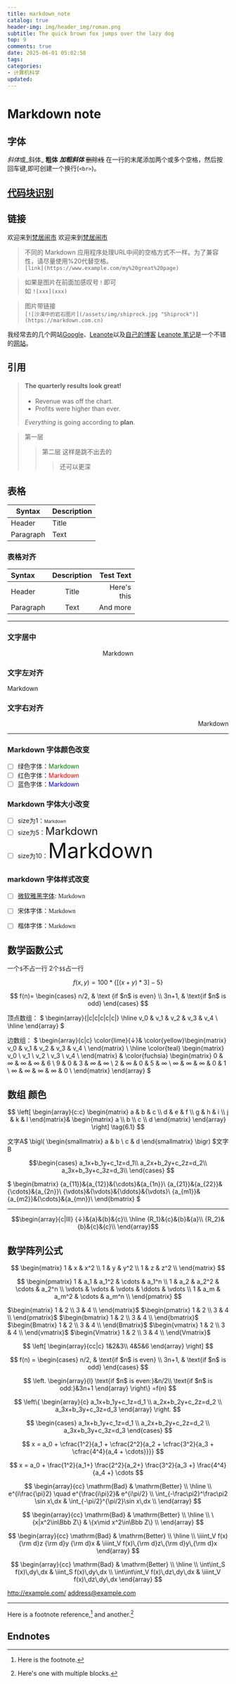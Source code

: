 ```yaml
---
title: markdown_note
catalog: true
header-img: img/header_img/roman.png
subtitle: The quick brown fox jumps over the lazy dog
top: 9
comments: true
date: 2025-06-01 05:02:58
tags:
categories:
- 计算机科学
updated:
---
```


# Markdown note

## 字体
*斜体*或_斜体_
**粗体**
***加粗斜体***
~~删除线~~
在一行的末尾添加两个或多个空格，然后按回车键,即可创建一个换行(`<br>`)。

## [代码块识别](https://www.jianshu.com/p/05c41cf1a7c4)

## 链接 
欢迎来到[梵居闹市](http://blog.leanote.com/freewalk)
欢迎来到[梵居闹市](http://blog.leanote.com/freewalk "梵居闹市")

> 不同的 Markdown 应用程序处理URL中间的空格方式不一样。为了兼容性，请尽量使用%20代替空格。  
> `[link](https://www.example.com/my%20great%20page)`

> 如果是图片在前面加感叹号`！`即可   
如 `![xxx](xxx)`

> 图片带链接   
 `[![沙漠中的岩石图片](/assets/img/shiprock.jpg "Shiprock")](https://markdown.com.cn)`

我经常去的几个网站[Google][1]、[Leanote][2]以及[自己的博客][3]
[Leanote 笔记][2]是一个不错的[网站][]。

## 引用

> #### The quarterly results look great!
>
> - Revenue was off the chart.
> - Profits were higher than ever.
>
>  *Everything* is going according to **plan**.

> 第一层
> > 第二层
> 这样是跳不出去的
> >> 还可以更深

## 表格

| Syntax      | Description |
| ----------- | ----------- |
| Header      | Title       |
| Paragraph   | Text        |

### 表格对齐

| Syntax      | Description | Test Text     |
| :---        |    :----:   |          ---: |
| Header      | Title       | Here's <br> this   |
| Paragraph   | Text        | And more      |


---

### 文字居中
<center>Markdown</center>

### 文字左对齐
<p align = "left">Markdown</p>

### 文字右对齐
<p align="right" >Markdown</p>

---

### Markdown 字体颜色改变 
- [ ] 绿色字体：<font color =green>Markdown</font> 
- [ ] 红色字体：<font color = red>Markdown</font> 
- [ ] 蓝色字体：<font color =blue>Markdown</font> 

### Markdown 字体大小改变 
- [ ] size为1：<font size ="1">Markdown</font> 
- [ ] size为5：<font size = "5">Markdown</font> 
- [ ] size为10：<font size ="10">Markdown</font> 

 ### markdown 字体样式改变 

- [ ] [微软雅黑字体](https://www.zhihu.com/search?q=%E5%BE%AE%E8%BD%AF%E9%9B%85%E9%BB%91%E5%AD%97%E4%BD%93&search_source=Entity&hybrid_search_source=Entity&hybrid_search_extra=%7B%22sourceType%22%3A%22answer%22%2C%22sourceId%22%3A942069774%7D): <font face ="微软雅黑">Markdown</font> 

- [ ] 宋体字体：<font face = "宋体">Markdown</font> 
- [ ] 楷体字体：<font face ="楷体">Markdown</font>


## 数学函数公式

一个`$`不占一行
2个``$$``占一行

$$f(x, y) = 100 * \lbrace[(x + y) * 3] - 5\rbrace$$

$$ f(n)= \begin{cases} n/2, & \text {if $n$ is even} \\ 3n+1, & \text{if $n$ is odd} \end{cases} $$

顶点数组：
$
\begin{array}{|c|c|c|c|c|}
\hline
v_0 & v_1 & v_2 & v_3 & v_4 \\
\hline
\end{array}
$

边数组：
$
\begin{array}{c|c}
    \color{lime}{↓}&
    \color{yellow}\begin{matrix}
        v_0 & v_1 & v_2 & v_3 & v_4 \\
    \end{matrix}
    \\
    \hline
    \color{teal}
    \begin{matrix}
        v_0 \\ v_1 \\ v_2 \\ v_3 \\ v_4 \\
    \end{matrix}
    &
    \color{fuchsia}
    \begin{matrix}
        0 & ∞ & ∞ & ∞ & 6 \\
        9 & 0 & 3 & ∞ & ∞ \\
        2 & ∞ & 0 & 5 & ∞ \\
        ∞ & ∞ & ∞ & 0 & 1 \\
        ∞ & ∞ & ∞ & ∞ & 0 \\
    \end{matrix} 
\end{array}
$

## 数组 颜色

$$
\left[
\begin{array}{c:c}
\begin{matrix}
a & b & c  \\
d & e & f  \\
g & h & i  \\
 j & k & l
\end{matrix}&
\begin{matrix}
a  \\
b  \\
c  \\
d
\end{matrix}
\end{array}
\right]
\tag{6.1}
$$

文字A$
\bigl(
\begin{smallmatrix}
a & b  \\
c & d
\end{smallmatrix}
\bigr)
$文字B

$$\begin{cases}
a_1x+b_1y+c_1z=d_1\\
a_2x+b_2y+c_2z=d_2\\
a_3x+b_3y+c_3z=d_3\\
\end{cases}
$$


$
\begin{bmatrix}
{a_{11}}&{a_{12}}&{\cdots}&{a_{1n}}\\
{a_{21}}&{a_{22}}&{\cdots}&{a_{2n}}\\
{\vdots}&{\vdots}&{\ddots}&{\vdots}\\
{a_{m1}}&{a_{m2}}&{\cdots}&{a_{mn}}\\
\end{bmatrix}
$

---



$$\begin{array}{c|lll}
{↓}&{a}&{b}&{c}\\
\hline
{R_1}&{c}&{b}&{a}\\
{R_2}&{b}&{c}&{c}\\
\end{array}$$

## 数学阵列公式

$$
        \begin{matrix}
        1 & x & x^2 \\
        1 & y & y^2 \\
        1 & z & z^2 \\
        \end{matrix}
$$

$$
        \begin{pmatrix}
        1 & a_1 & a_1^2 & \cdots & a_1^n \\
        1 & a_2 & a_2^2 & \cdots & a_2^n \\
        \vdots & \vdots & \vdots & \ddots & \vdots \\
        1 & a_m & a_m^2 & \cdots & a_m^n \\
        \end{pmatrix}
$$

$\begin{matrix} 1 & 2 \\ 3 & 4 \\ \end{matrix}$
$\begin{pmatrix} 1 & 2 \\ 3 & 4 \\ \end{pmatrix}$
$\begin{bmatrix} 1 & 2 \\ 3 & 4 \\ \end{bmatrix}$
$\begin{Bmatrix} 1 & 2 \\ 3 & 4 \\ \end{Bmatrix}$
$\begin{vmatrix} 1 & 2 \\ 3 & 4 \\ \end{vmatrix}$
$\begin{Vmatrix} 1 & 2 \\ 3 & 4 \\ \end{Vmatrix}$

$$
\left[
    \begin{array}{cc|c}
      1&2&3\\
      4&5&6
    \end{array}
\right]
$$

$$
        f(n) =
        \begin{cases}
        n/2,  & \text{if $n$ is even} \\
        3n+1, & \text{if $n$ is odd}
        \end{cases}
$$

$$
        \left.
        \begin{array}{l}
        \text{if $n$ is even:}&n/2\\
        \text{if $n$ is odd:}&3n+1
        \end{array}
        \right\}
        =f(n)
$$

$$
\left\{
\begin{array}{c}
a_1x+b_1y+c_1z=d_1 \\
a_2x+b_2y+c_2z=d_2 \\
a_3x+b_3y+c_3z=d_3
\end{array}
\right.
$$

$$
\begin{cases}
a_1x+b_1y+c_1z=d_1 \\
a_2x+b_2y+c_2z=d_2 \\
a_3x+b_3y+c_3z=d_3
\end{cases}
$$

$$
x = a_0 + \cfrac{1^2}{a_1
          + \cfrac{2^2}{a_2
          + \cfrac{3^2}{a_3 + \cfrac{4^4}{a_4 + \cdots}}}}
$$

$$
x = a_0 + \frac{1^2}{a_1+}
          \frac{2^2}{a_2+}
          \frac{3^2}{a_3 +} \frac{4^4}{a_4 +} \cdots
$$

$$
\begin{array}{cc}
\mathrm{Bad} & \mathrm{Better} \\
\hline \\
e^{i\frac{\pi}2} \quad e^{\frac{i\pi}2}& e^{i\pi/2} \\
\int_{-\frac\pi2}^\frac\pi2 \sin x\,dx & \int_{-\pi/2}^{\pi/2}\sin x\,dx \\
\end{array}
$$

$$
\begin{array}{cc}
\mathrm{Bad} & \mathrm{Better} \\
\hline \\
\{x|x^2\in\Bbb Z\} & \{x\mid x^2\in\Bbb Z\} \\
\end{array}
$$

$$
\begin{array}{cc}
\mathrm{Bad} & \mathrm{Better} \\
\hline \\
\iiint_V f(x){\rm d}z {\rm d}y {\rm d}x & \iiint_V f(x)\,{\rm d}z\,{\rm d}y\,{\rm d}x
\end{array}
$$

$$
\begin{array}{cc}
\mathrm{Bad} & \mathrm{Better} \\
\hline \\
\int\int_S f(x)\,dy\,dx & \iint_S f(x)\,dy\,dx \\
\int\int\int_V f(x)\,dz\,dy\,dx & \iiint_V f(x)\,dz\,dy\,dx
\end{array}
$$

<http://example.com/>
<address@example.com>

---


Here is a footnote reference,[^1] and another.[^longnote]

## Endnotes

[^1]: Here is the footnote.
[^longnote]: Here's one with multiple blocks.

[1]:http://www.google.com "Google"
[2]:http://www.leanote.com "Leanote"
[3]:http://http://blog.leanote.com/freewalk "梵居闹市"
[网站]:http://http://blog.leanote.com/freewalk
